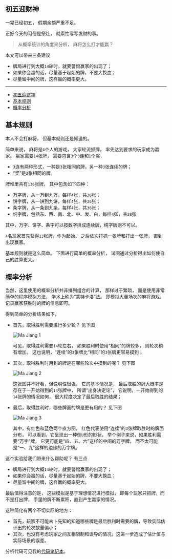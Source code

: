 ## 初五迎财神

一晃已经初五，
假期余额严重不足。

正好今天的习俗是祭灶，
就索性写写发财的事。

> 从概率统计的角度来分析，
> 麻将怎么打才能赢？

本文可以带来三条建议

- 牌局进行到大概`14`轮时，就要警惕赢家的出现了；
- 如果你会赢的话，尽量基于起始的牌，不要大换血；
- 尽量留中间的牌，这样赢的概率更大。

---

- [初五迎财神](#初五迎财神)
- [基本规则](#基本规则)
- [概率分析](#概率分析)

## 基本规则

本人不会打麻将，
但基本规则还是知道的。

简单来说，
麻将是`4`个人的游戏，
大家轮流抓牌，
率先达到要求的玩家成为赢家。
赢家需要`14`张牌，
需要包含`3`个`3`连和`1`个奖，

-  `3`连有两种形式，一种是`3`张相同的牌，另一种`3`张连续的牌；
-  “奖”是`2`张相同的牌。

牌堆里共有`136`张牌，
其中包含如下四种：

- 万字牌，从一万到九万，每样`4`张，共`36`张；
- 饼字牌，从一饼到九饼，每样`4`张，共`36`张；
- 条字牌，从一条到九条，每样`4`张，共`36`张；
- 纯字牌，包括东、西、南、北、中、发、白，每样`4`张，共`28`张

其中，万字、饼字、条字可以按数字排成连续牌，纯字牌则不可以。

`4`名玩家首先获得`13`张牌，作为起始。
之后依次打抓一张牌和打出一张牌，
直到出现赢家。

基本规则就是这么简单。
下面进行简单的概率分析，
试图通过分析得出如何使自己的胜算更大。

## 概率分析

当然，这里使用的概率分析并非排列组合的计算，
那样过于繁琐，
而是使用非常简单的程序模拟方法，
学术上称为“蒙特卡洛”法。
即模拟大量场次的麻将游戏，
记录赢家获胜时的牌的信息即可。

得到简单的分析结果如下，

- 首先，取得胜利需要进行多少轮？
  见下图

  ![Ma Jiang 1](./majiang-1.png)

  可见，取得胜利需要`14`轮左右，
  如果胜利时使用“相同”的牌较多，
  则轮次稍有增加。
  这也说明，“连续”的`3`张牌比“相同”的`3`张牌更容易摸到；

- 其次，取得胜利时用到的牌是在哪些轮次中摸到的呢？
  见下图

  ![Ma Jiang 2](./majiang-2.png)

  这张图并不好看，但说明性很强，
  它的基本情况是，
  最后取胜的牌大概率是存在于一开始得到的`14`张牌中，
  所谓“出身决定论”，
  它说明，一开始得到的`14`张牌的情况如何，
  很大程度决定了最后取胜的结果；

- 最后，取得胜利时，哪些牌面的牌是更有用的？
  见下图

  ![Ma Jiang 3](./majiang-3.png)

  其中，有红色和蓝色两个直方图，
  红色代表使用“连续”的`3`张牌取胜时的牌面分布，
  可以看到，它呈现出一种倒`U`形的形状，
  举个例子来说，如果胜利需要“万字”牌，
  它更可能是“四、五、六”这样的中间的万字牌，
  而不太可能是“一、九”这样的边缘的万字牌。

这个实验给我们带来什么帮助呢？
有三点

- 牌局进行到大概`14`轮时，就要警惕赢家的出现了；
- 如果你会赢的话，尽量基于起始的牌，不要大换血；
- 尽量留中间的牌，这样赢的概率更大。

最后值得注意的是，
这些模拟是基于理想情况进行模拟，
即每个玩家只抓牌，而不是打出牌，
手里的牌不断累积，直到产生赢家的情况。

这种简化有两个不切实际的地方：

- 首先，玩家不可能未卜先知的知道哪些牌是最后胜利时需要的牌，导致实际估计出的轮次数量偏小；
- 其次，也没有考虑玩家之间互相限制和误导的情况，这进一步造成了估计值与实际场景的误差。

分析代码可见我的[代码笔记本](https://github.com/listenzcc/JupyterScripts "代码笔记本")。